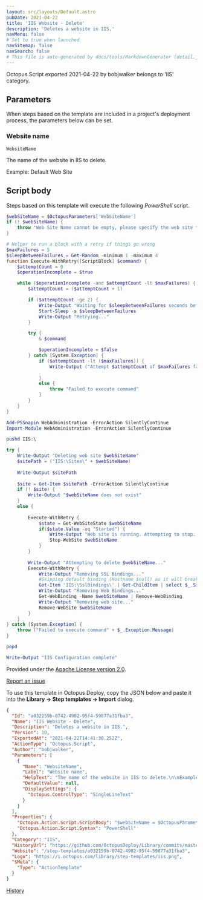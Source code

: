 ```yaml
---
layout: src/layouts/Default.astro
pubDate: 2021-04-22
title: 'IIS Website - Delete'
description: 'Deletes a website in IIS.'
navMenu: false
# Set to true when launched
navSitemap: false
navSearch: false
# This file is auto-generated by docs/tools/MarkdownGenerator (detail.js)
---
```


Octopus.Script exported 2021-04-22 by bobjwalker belongs to 'IIS' category.

## Parameters

When steps based on the template are included in a project's deployment process, the parameters below can be set.


<div class="param">

### Website name

`WebsiteName`

The name of the website in IIS to delete.

Example: Default Web Site

</div>
        

## Script body

Steps based on this template will execute the following *PowerShell* script.

```powershell
$webSiteName = $OctopusParameters['WebSiteName']
if (! $webSiteName) {
    throw "Web Site Name cannot be empty, please specify the web site to delete"
}

# Helper to run a block with a retry if things go wrong
$maxFailures = 5
$sleepBetweenFailures = Get-Random -minimum 1 -maximum 4
function Execute-WithRetry([ScriptBlock] $command) {
	$attemptCount = 0
	$operationIncomplete = $true

	while ($operationIncomplete -and $attemptCount -lt $maxFailures) {
		$attemptCount = ($attemptCount + 1)

		if ($attemptCount -ge 2) {
			Write-Output "Waiting for $sleepBetweenFailures seconds before retrying..."
			Start-Sleep -s $sleepBetweenFailures
			Write-Output "Retrying..."
		}

		try {
			& $command

			$operationIncomplete = $false
		} catch [System.Exception] {
			if ($attemptCount -lt ($maxFailures)) {
				Write-Output ("Attempt $attemptCount of $maxFailures failed: " + $_.Exception.Message)
			
			}
			else {
			    throw "Failed to execute command"
			}
		}
	}
}

Add-PSSnapin WebAdministration -ErrorAction SilentlyContinue
Import-Module WebAdministration -ErrorAction SilentlyContinue

pushd IIS:\

try {
    Write-Output "Deleting web site $webSiteName"
    $sitePath = ("IIS:\Sites\" + $webSiteName)
    
    Write-Output $sitePath
    
    $site = Get-Item $sitePath -ErrorAction SilentlyContinue
    if (! $site) {
        Write-Output "$webSiteName does not exist"
    }
    else {
        
        Execute-WithRetry {
            $state = Get-WebSiteState $webSiteName
            if($state.Value -eq "Started") {
                Write-Output "Web site is running. Attempting to stop..."
                Stop-WebSite $webSiteName
            }
        }
        
        Write-Output "Attempting to delete $webSiteName..."
        Execute-WithRetry {
            Write-Output "Removing SSL Bindings..."
            #Skipping default binding (Hostname $null) as it will break all sites which depend on this binding (non-SNI enabled sites will be grouped on the default binding! Remove-WebSite can handle this properly.)
            Get-Item 'IIS:\SslBindings\' | Get-ChildItem | select $_.Sites | Where-Object { ($_.Sites -contains $webSiteName) -and ($_.Hostname -ne $null) } | Remove-Item
            Write-Output "Removing Web Bindings..."
            Get-WebBinding -Name $webSiteName | Remove-WebBinding
            Write-Output "Removing web site..."
            Remove-WebSite $webSiteName
        }
    }
} catch [System.Exception] {
    throw ("Failed to execute command" + $_.Exception.Message)
}

popd

Write-Output "IIS Configuration complete"
```

Provided under the [Apache License version 2.0](https://github.com/OctopusDeploy/Library/blob/master/LICENSE.txt).

[Report an issue](https://github.com/OctopusDeploy/Library/issues/new?assignees=&labels=&projects=&template=bug-report.yml&title=Issue%20with%20IIS%20Website%20-%20Delete&step-template=IIS%20Website%20-%20Delete)

<div class="get-json">

To use this template in Octopus Deploy, copy the JSON below and paste it into the **Library → Step templates → Import** dialog.

```json
{
  "Id": "a032159b-0742-4982-95f4-59877a31fba3",
  "Name": "IIS Website - Delete",
  "Description": "Deletes a website in IIS.",
  "Version": 10,
  "ExportedAt": "2021-04-22T14:41:30.252Z",
  "ActionType": "Octopus.Script",
  "Author": "bobjwalker",
  "Parameters": [
    {
      "Name": "WebsiteName",
      "Label": "Website name",
      "HelpText": "The name of the website in IIS to delete.\n\nExample: Default Web Site",
      "DefaultValue": null,
      "DisplaySettings": {
        "Octopus.ControlType": "SingleLineText"
      }
    }
  ],
  "Properties": {
    "Octopus.Action.Script.ScriptBody": "$webSiteName = $OctopusParameters['WebSiteName']\nif (! $webSiteName) {\n    throw \"Web Site Name cannot be empty, please specify the web site to delete\"\n}\n\n# Helper to run a block with a retry if things go wrong\n$maxFailures = 5\n$sleepBetweenFailures = Get-Random -minimum 1 -maximum 4\nfunction Execute-WithRetry([ScriptBlock] $command) {\n\t$attemptCount = 0\n\t$operationIncomplete = $true\n\n\twhile ($operationIncomplete -and $attemptCount -lt $maxFailures) {\n\t\t$attemptCount = ($attemptCount + 1)\n\n\t\tif ($attemptCount -ge 2) {\n\t\t\tWrite-Output \"Waiting for $sleepBetweenFailures seconds before retrying...\"\n\t\t\tStart-Sleep -s $sleepBetweenFailures\n\t\t\tWrite-Output \"Retrying...\"\n\t\t}\n\n\t\ttry {\n\t\t\t& $command\n\n\t\t\t$operationIncomplete = $false\n\t\t} catch [System.Exception] {\n\t\t\tif ($attemptCount -lt ($maxFailures)) {\n\t\t\t\tWrite-Output (\"Attempt $attemptCount of $maxFailures failed: \" + $_.Exception.Message)\n\t\t\t\n\t\t\t}\n\t\t\telse {\n\t\t\t    throw \"Failed to execute command\"\n\t\t\t}\n\t\t}\n\t}\n}\n\nAdd-PSSnapin WebAdministration -ErrorAction SilentlyContinue\nImport-Module WebAdministration -ErrorAction SilentlyContinue\n\npushd IIS:\\\n\ntry {\n    Write-Output \"Deleting web site $webSiteName\"\n    $sitePath = (\"IIS:\\Sites\\\" + $webSiteName)\n    \n    Write-Output $sitePath\n    \n    $site = Get-Item $sitePath -ErrorAction SilentlyContinue\n    if (! $site) {\n        Write-Output \"$webSiteName does not exist\"\n    }\n    else {\n        \n        Execute-WithRetry {\n            $state = Get-WebSiteState $webSiteName\n            if($state.Value -eq \"Started\") {\n                Write-Output \"Web site is running. Attempting to stop...\"\n                Stop-WebSite $webSiteName\n            }\n        }\n        \n        Write-Output \"Attempting to delete $webSiteName...\"\n        Execute-WithRetry {\n            Write-Output \"Removing SSL Bindings...\"\n            #Skipping default binding (Hostname $null) as it will break all sites which depend on this binding (non-SNI enabled sites will be grouped on the default binding! Remove-WebSite can handle this properly.)\n            Get-Item 'IIS:\\SslBindings\\' | Get-ChildItem | select $_.Sites | Where-Object { ($_.Sites -contains $webSiteName) -and ($_.Hostname -ne $null) } | Remove-Item\n            Write-Output \"Removing Web Bindings...\"\n            Get-WebBinding -Name $webSiteName | Remove-WebBinding\n            Write-Output \"Removing web site...\"\n            Remove-WebSite $webSiteName\n        }\n    }\n} catch [System.Exception] {\n    throw (\"Failed to execute command\" + $_.Exception.Message)\n}\n\npopd\n\nWrite-Output \"IIS Configuration complete\"",
    "Octopus.Action.Script.Syntax": "PowerShell"
  },
  "Category": "IIS",
  "HistoryUrl": "https://github.com/OctopusDeploy/Library/commits/master/step-templates//opt/buildagent/work/75443764cd38076d/step-templates/iis-website-delete.json",
  "Website": "/step-templates/a032159b-0742-4982-95f4-59877a31fba3",
  "Logo": "https://i.octopus.com/library/step-templates/iis.png",
  "$Meta": {
    "Type": "ActionTemplate"
  }
}
```

[History](https://github.com/OctopusDeploy/Library/commits/master/step-templates/https://github.com/OctopusDeploy/Library/commits/master/step-templates//opt/buildagent/work/75443764cd38076d/step-templates/iis-website-delete.json)

</div>
